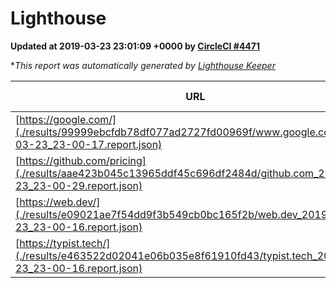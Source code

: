 
# Lighthouse

**Updated at 2019-03-23 23:01:09 +0000 by [CircleCI #4471](https://circleci.com/gh/ItinerisLtd/lighthouse-keeper-example/4471)**

**This report was automatically generated by [Lighthouse Keeper](https://github.com/itinerisltd/lighthouse-keeper)*

| URL | Performance | Accessibility | Best Practices | SEO | PWA | Updated At |
| --- | --- | --- | --- | --- | --- | --- |
| [https://google.com/](./results/99999ebcfdb78df077ad2727fd00969f/www.google.com_2019-03-23_23-00-17.report.json) | 0.96 | 0.71 | 0.93 | 0.82 | 0.58 | 2019-03-23T23:00:17.190Z |
| [https://github.com/pricing](./results/aae423b045c13965ddf45c696df2484d/github.com_2019-03-23_23-00-29.report.json) | 0.88 | 0.89 | 0.93 | 0.9 | 0.58 | 2019-03-23T23:00:29.305Z |
| [https://web.dev/](./results/e09021ae7f54dd9f3b549cb0bc165f2b/web.dev_2019-03-23_23-00-16.report.json) | 0.96 | 0.93 | 0.93 | 0.96 | 1 | 2019-03-23T23:00:16.680Z |
| [https://typist.tech/](./results/e463522d02041e06b035e8f61910fd43/typist.tech_2019-03-23_23-00-16.report.json) | 1 |  |  |  |  | 2019-03-23T23:00:16.341Z |
